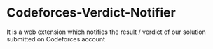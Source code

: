 # Codeforces-Verdict-Notifier
It is a web extension which notifies the result / verdict of our solution submitted on Codeforces account 
